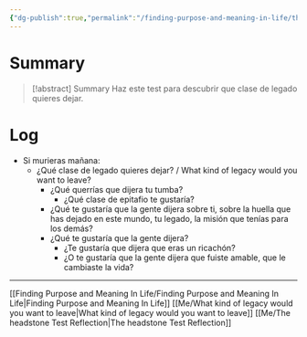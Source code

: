 ```yaml
---
{"dg-publish":true,"permalink":"/finding-purpose-and-meaning-in-life/the-headstone-test-exercise-introduction/","hide":true,"created":"2024-01-25T19:06","updated":"2024-02-03T12:29"}
---
```


# Summary
>[!abstract] Summary
> Haz este test para descubrir que clase de legado quieres dejar.

# Log
- Si murieras mañana:
   - ¿Qué clase de legado quieres dejar? / What kind of legacy would you want to leave?
      - ¿Qué querrías que dijera tu tumba?
         - ¿Qué clase de epitafio te gustaría?
      - ¿Qué te gustaría que la gente dijera sobre ti, sobre la huella que has dejado en este mundo, tu legado, la misión que tenías para los demás?
      - ¿Qué te gustaría que la gente dijera?
         - ¿Te gustaría que dijera que eras un ricachón?
         - ¿O te gustaría que la gente dijera que fuiste amable, que le cambiaste la vida?

---
[[Finding Purpose and Meaning In Life/Finding Purpose and Meaning In Life\|Finding Purpose and Meaning In Life]]
[[Me/What kind of legacy would you want to leave\|What kind of legacy would you want to leave]]
[[Me/The headstone Test Reflection\|The headstone Test Reflection]]
